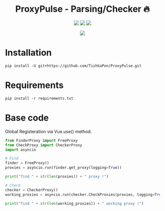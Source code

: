 <h1 align="center">ProxyPulse - Parsing/Checker 🔥</h1>

<p align="center">
<img src="https://img.shields.io/badge/made%20by-TishkaPon-blue.svg" >
<img src="https://img.shields.io/badge/python-3.12.8-green.svg">
<img src="https://badges.frapsoft.com/os/v1/open-source.svg?v=103" >
</p>

<p align="center">
<img src="https://media.giphy.com/media/lXUaP7DEl6AZfkKbyZ/giphy.gif">
</p>


# Installation
`pip install -U git+https://github.com/TishkaPon/ProxyPulse.git`

# Requirements
`pip install -r requirements.txt`

# Base code
Global Registeration via Vue.use() method.

```python
from FinderProxy import FreeProxy
from CheckProxy import CheckerProxy
import asyncio

# Find
finder = FreeProxy()
proxies = asyncio.run(finder.get_proxy(logging=True))

print("find " + str(len(proxies)) + " proxy !")

# Check
checker = CheckerProxy()
working_proxies = asyncio.run(checker.CheckProxies(proxies, logging=True))

print("find " + str(len(working_proxies)) + " working proxy !")
```

